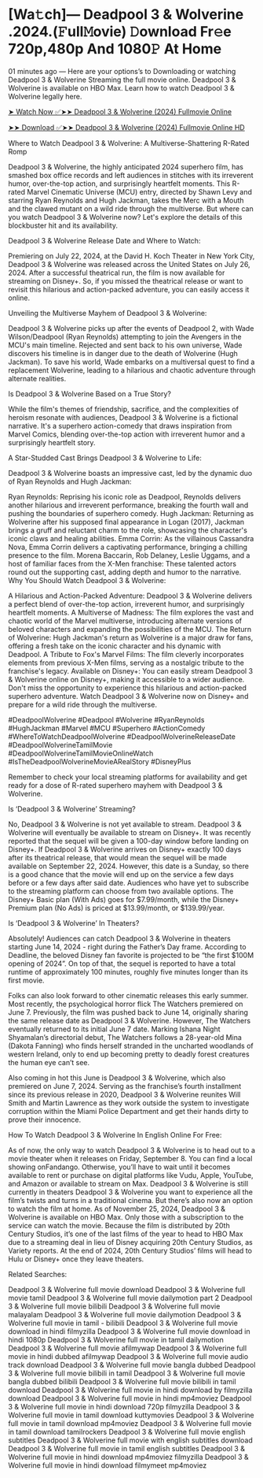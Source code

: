 # [Wa𝚝ch]— Deadpool 3 & Wolverine .2024.(𝙵ull𝙼ovie) 𝙳ownload Fr𝚎e 720p,480p And 1080𝙿 At Home
01 minutes ago — Here are your options’s to Downloading or watching Deadpool 3 & Wolverine Streaming the full movie online. Deadpool 3 & Wolverine is available on HBO Max. Learn how to watch Deadpool 3 & Wolverine legally here.

[➤ Watch Now ✅➤➤ Deadpool 3 & Wolverine (2024) Fullmovie Online](https://cutt.ly/JeQnWpaI)

[➤➤ Download ✅➤➤ Deadpool 3 & Wolverine (2024) Fullmovie Online HD](https://cutt.ly/JeQnWpaI)

Where to Watch Deadpool 3 & Wolverine: A Multiverse-Shattering R-Rated Romp

Deadpool 3 & Wolverine, the highly anticipated 2024 superhero film, has smashed box office records and left audiences in stitches with its irreverent humor, over-the-top action, and surprisingly heartfelt moments. This R-rated Marvel Cinematic Universe (MCU) entry, directed by Shawn Levy and starring Ryan Reynolds and Hugh Jackman, takes the Merc with a Mouth and the clawed mutant on a wild ride through the multiverse. But where can you watch Deadpool 3 & Wolverine now? Let's explore the details of this blockbuster hit and its availability.

Deadpool 3 & Wolverine Release Date and Where to Watch:

Premiering on July 22, 2024, at the David H. Koch Theater in New York City, Deadpool 3 & Wolverine was released across the United States on July 26, 2024. After a successful theatrical run, the film is now available for streaming on Disney+. So, if you missed the theatrical release or want to revisit this hilarious and action-packed adventure, you can easily access it online.

Unveiling the Multiverse Mayhem of Deadpool 3 & Wolverine:

Deadpool 3 & Wolverine picks up after the events of Deadpool 2, with Wade Wilson/Deadpool (Ryan Reynolds) attempting to join the Avengers in the MCU's main timeline. Rejected and sent back to his own universe, Wade discovers his timeline is in danger due to the death of Wolverine (Hugh Jackman). To save his world, Wade embarks on a multiversal quest to find a replacement Wolverine, leading to a hilarious and chaotic adventure through alternate realities.

Is Deadpool 3 & Wolverine Based on a True Story?

While the film's themes of friendship, sacrifice, and the complexities of heroism resonate with audiences, Deadpool 3 & Wolverine is a fictional narrative. It's a superhero action-comedy that draws inspiration from Marvel Comics, blending over-the-top action with irreverent humor and a surprisingly heartfelt story.

A Star-Studded Cast Brings Deadpool 3 & Wolverine to Life:

Deadpool 3 & Wolverine boasts an impressive cast, led by the dynamic duo of Ryan Reynolds and Hugh Jackman:

Ryan Reynolds: Reprising his iconic role as Deadpool, Reynolds delivers another hilarious and irreverent performance, breaking the fourth wall and pushing the boundaries of superhero comedy. Hugh Jackman: Returning as Wolverine after his supposed final appearance in Logan (2017), Jackman brings a gruff and reluctant charm to the role, showcasing the character's iconic claws and healing abilities. Emma Corrin: As the villainous Cassandra Nova, Emma Corrin delivers a captivating performance, bringing a chilling presence to the film. Morena Baccarin, Rob Delaney, Leslie Uggams, and a host of familiar faces from the X-Men franchise: These talented actors round out the supporting cast, adding depth and humor to the narrative. Why You Should Watch Deadpool 3 & Wolverine:

A Hilarious and Action-Packed Adventure: Deadpool 3 & Wolverine delivers a perfect blend of over-the-top action, irreverent humor, and surprisingly heartfelt moments. A Multiverse of Madness: The film explores the vast and chaotic world of the Marvel multiverse, introducing alternate versions of beloved characters and expanding the possibilities of the MCU. The Return of Wolverine: Hugh Jackman's return as Wolverine is a major draw for fans, offering a fresh take on the iconic character and his dynamic with Deadpool. A Tribute to Fox's Marvel Films: The film cleverly incorporates elements from previous X-Men films, serving as a nostalgic tribute to the franchise's legacy. Available on Disney+: You can easily stream Deadpool 3 & Wolverine online on Disney+, making it accessible to a wider audience. Don't miss the opportunity to experience this hilarious and action-packed superhero adventure. Watch Deadpool 3 & Wolverine now on Disney+ and prepare for a wild ride through the multiverse.

#DeadpoolWolverine #Deadpool #Wolverine #RyanReynolds #HughJackman #Marvel #MCU #Superhero #ActionComedy #WhereToWatchDeadpoolWolverine #DeadpoolWolverineReleaseDate #DeadpoolWolverineTamilMovie #DeadpoolWolverineTamilMovieOnlineWatch #IsTheDeadpoolWolverineMovieARealStory #DisneyPlus

Remember to check your local streaming platforms for availability and get ready for a dose of R-rated superhero mayhem with Deadpool 3 & Wolverine.

Is ‘Deadpool 3 & Wolverine’ Streaming?

No, Deadpool 3 & Wolverine is not yet available to stream. Deadpool 3 & Wolverine will eventually be available to stream on Disney+. It was recently reported that the sequel will be given a 100-day window before landing on Disney+. If Deadpool 3 & Wolverine arrives on Disney+ exactly 100 days after its theatrical release, that would mean the sequel will be made available on September 22, 2024. However, this date is a Sunday, so there is a good chance that the movie will end up on the service a few days before or a few days after said date. Audiences who have yet to subscribe to the streaming platform can choose from two available options. The Disney+ Basic plan (With Ads) goes for $7.99/month, while the Disney+ Premium plan (No Ads) is priced at $13.99/month, or $139.99/year.

Is ‘Deadpool 3 & Wolverine’ In Theaters?

Absolutely! Audiences can catch Deadpool 3 & Wolverine in theaters starting June 14, 2024 - right during the Father’s Day frame. According to Deadline, the beloved Disney fan favorite is projected to be “the first $100M opening of 2024”. On top of that, the sequel is reported to have a total runtime of approximately 100 minutes, roughly five minutes longer than its first movie.

Folks can also look forward to other cinematic releases this early summer. Most recently, the psychological horror flick The Watchers premiered on June 7. Previously, the film was pushed back to June 14, originally sharing the same release date as Deadpool 3 & Wolverine. However, The Watchers eventually returned to its initial June 7 date. Marking Ishana Night Shyamalan’s directorial debut, The Watchers follows a 28-year-old Mina (Dakota Fanning) who finds herself stranded in the uncharted woodlands of western Ireland, only to end up becoming pretty to deadly forest creatures the human eye can’t see.

Also coming in hot this June is Deadpool 3 & Wolverine, which also premiered on June 7, 2024. Serving as the franchise’s fourth installment since its previous release in 2020, Deadpool 3 & Wolverine reunites Will Smith and Martin Lawrence as they work outside the system to investigate corruption within the Miami Police Department and get their hands dirty to prove their innocence.

How To Watch Deadpool 3 & Wolverine In English Online For Free:

As of now, the only way to watch Deadpool 3 & Wolverine is to head out to a movie theater when it releases on Friday, September 8. You can find a local showing onFandango. Otherwise, you’ll have to wait until it becomes available to rent or purchase on digital platforms like Vudu, Apple, YouTube, and Amazon or available to stream on Max. Deadpool 3 & Wolverine is still currently in theaters Deadpool 3 & Wolverine you want to experience all the film’s twists and turns in a traditional cinema. But there’s also now an option to watch the film at home. As of November 25, 2024, Deadpool 3 & Wolverine is available on HBO Max. Only those with a subscription to the service can watch the movie. Because the film is distributed by 20th Century Studios, it’s one of the last films of the year to head to HBO Max due to a streaming deal in lieu of Disney acquiring 20th Century Studios, as Variety reports. At the end of 2024, 20th Century Studios’ films will head to Hulu or Disney+ once they leave theaters.

Related Searches:

Deadpool 3 & Wolverine full movie download Deadpool 3 & Wolverine full movie tamil Deadpool 3 & Wolverine full movie dailymotion part 2 Deadpool 3 & Wolverine full movie bilibili Deadpool 3 & Wolverine full movie malayalam Deadpool 3 & Wolverine full movie dailymotion Deadpool 3 & Wolverine full movie in tamil - bilibili Deadpool 3 & Wolverine full movie download in hindi filmyzilla Deadpool 3 & Wolverine full movie download in hindi 1080p Deadpool 3 & Wolverine full movie in tamil dailymotion Deadpool 3 & Wolverine full movie afilmywap Deadpool 3 & Wolverine full movie in hindi dubbed afilmywap Deadpool 3 & Wolverine full movie audio track download Deadpool 3 & Wolverine full movie bangla dubbed Deadpool 3 & Wolverine full movie bilibili in tamil Deadpool 3 & Wolverine full movie bangla dubbed bilibili Deadpool 3 & Wolverine full movie bilibili in tamil download Deadpool 3 & Wolverine full movie in hindi download by filmyzilla download Deadpool 3 & Wolverine full movie in hindi mp4moviez Deadpool 3 & Wolverine full movie in hindi download 720p filmyzilla Deadpool 3 & Wolverine full movie in tamil download kuttymovies Deadpool 3 & Wolverine full movie in tamil download mp4moviez Deadpool 3 & Wolverine full movie in tamil download tamilrockers Deadpool 3 & Wolverine full movie english subtitles Deadpool 3 & Wolverine full movie with english subtitles download Deadpool 3 & Wolverine full movie in tamil english subtitles Deadpool 3 & Wolverine full movie in hindi download mp4moviez filmyzilla Deadpool 3 & Wolverine full movie in hindi download filmymeet mp4moviez

